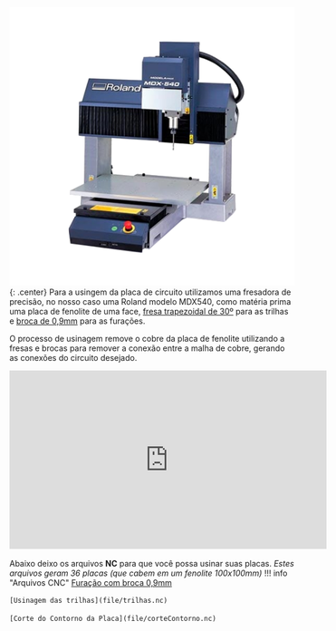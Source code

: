 ![Roland MDX540](imgs/MDX540_1.png){: .center}
  Para a usingem da placa de circuito utilizamos uma fresadora de precisão, no nosso caso uma Roland modelo MDX540, como matéria prima uma placa de fenolite de uma face, [fresa trapezoidal de 30º](https://www.codigog.com.br/item-Fresa_de_Gravacao_Piramidal_30_graus__x_0.1mm_Metal_Duro-162.htm) para as trilhas e [broca de 0,9mm](https://www.codigog.com.br/item-Broca_0.90mm_Metal_Duro_com_Titanio-291.htm) para as furações.

O processo de usinagem remove o cobre da placa de fenolite utilizando a fresas e brocas para remover a conexão entre a malha de cobre, gerando as conexões do circuito desejado.

<iframe width="560" height="315" src="https://www.youtube.com/embed/cCm-UL-dCEc" title="YouTube video player" frameborder="0" allow="accelerometer; autoplay; clipboard-write; encrypted-media; gyroscope; picture-in-picture" allowfullscreen></iframe>

Abaixo deixo os arquivos **NC** para que você possa usinar suas placas. *Estes arquivos geram 36 placas (que cabem em um fenolite 100x100mm)*
!!! info "Arquivos CNC"
    [Furação com broca 0,9mm](file/furos09.nc)
    
    [Usinagem das trilhas](file/trilhas.nc) 
    
    [Corte do Contorno da Placa](file/corteContorno.nc) 
    

